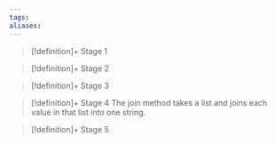 ```yaml
---
tags:
aliases:
---
```


> [!definition]+ Stage 1
>

> [!definition]+ Stage 2
>

> [!definition]+ Stage 3
>

> [!definition]+ Stage 4
> The join method takes a list and joins each value in that list into one string.

> [!definition]+ Stage 5
>



